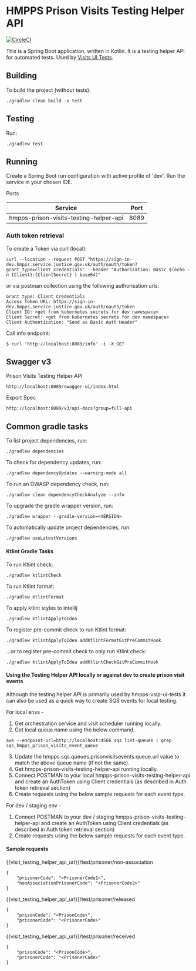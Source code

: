 # HMPPS Prison Visits Testing Helper API

[![CircleCI](https://circleci.com/gh/ministryofjustice/hmpps-prison-visits-testing-helper-api/tree/main.svg?style=shield)](https://app.circleci.com/pipelines/github/ministryofjustice/hmpps-prison-visits-testing-helper-api)

This is a Spring Boot application, written in Kotlin. It is a testing helper API for automated tests. Used by [Visits UI Tests](https://github.com/ministryofjustice/hmpps-vsip-ui-tests).


## Building

To build the project (without tests):
```
./gradlew clean build -x test
```

## Testing

Run:
```
./gradlew test 
```

## Running

Create a Spring Boot run configuration with active profile of 'dev'. Run the service in your chosen IDE.

Ports

| Service                                | Port |  
|----------------------------------------|------|
| hmpps-prison-visits-testing-helper-api | 8089 |


### Auth token retrieval

To create a Token via curl (local):
```
curl --location --request POST "https://sign-in-dev.hmpps.service.justice.gov.uk/auth/oauth/token?grant_type=client_credentials" --header "Authorization: Basic $(echo -n {Client}:{ClientSecret} | base64)"
```

or via postman collection using the following authorisation urls:
```
Grant type: Client Credentials
Access Token URL: https://sign-in-dev.hmpps.service.justice.gov.uk/auth/oauth/token
Client ID: <get from kubernetes secrets for dev namespace>
Client Secret: <get from kubernetes secrets for dev namespace>
Client Authentication: "Send as Basic Auth Header"
```

Call info endpoint:
```
$ curl 'http://localhost:8089/info' -i -X GET
```

## Swagger v3
Prison Visits Testing Helper API
```
http://localhost:8089/swagger-ui/index.html
```

Export Spec
```
http://localhost:8089/v3/api-docs?group=full-api
```

## Common gradle tasks

To list project dependencies, run:

```
./gradlew dependencies
``` 

To check for dependency updates, run:
```
./gradlew dependencyUpdates --warning-mode all
```

To run an OWASP dependency check, run:
```
./gradlew clean dependencyCheckAnalyze --info
```

To upgrade the gradle wrapper version, run:
```
./gradlew wrapper --gradle-version=<VERSION>
```

To automatically update project dependencies, run:
```
./gradlew useLatestVersions
```

#### Ktlint Gradle Tasks

To run Ktlint check:
```
./gradlew ktlintCheck
```

To run Ktlint format:
```
./gradlew ktlintFormat
```

To apply ktlint styles to intellij
```
./gradlew ktlintApplyToIdea
```

To register pre-commit check to run Ktlint format:
```
./gradlew ktlintApplyToIdea addKtlintFormatGitPreCommitHook 
```

...or to register pre-commit check to only run Ktlint check:
```
./gradlew ktlintApplyToIdea addKtlintCheckGitPreCommitHook
```

#### Using the Testing Helper API locally or against dev to create prison visit events
Although the testing helper API is primarily used by hmpps-vsip-ui-tests it can also be used as a quick way to create SQS events for local testing.

For local envs - 
1. Get orchestration service and visit scheduler running locally. 
2. Get local queue name using the below command.
```
aws --endpoint-url=http://localhost:4566 sqs list-queues | grep sqs_hmpps_prison_visits_event_queue
```

3. Update the hmpps.sqs.queues.prisonvisitsevents.queue.url value to match the above queue name (if not the same).
4. Get hmpps-prison-visits-testing-helper-api running locally.
5. Connect POSTMAN to your local hmpps-prison-visits-testing-helper-api and create an AuthToken using Client credentials (as described in Auth token retrieval section)
6. Create requests using the below sample requests for each event type.

For dev / staging env - 
1. Connect POSTMAN to your dev / staging hmpps-prison-visits-testing-helper-api and create an AuthToken using Client credentials (as described in Auth token retrieval section)
2. Create requests using the below sample requests for each event type.

#### Sample requests
{{visit_testing_helper_api_url}}/test/prisoner/non-association
```
{
    "prisonerCode": "<PrisonerCode1>",
    "nonAssociationPrisonerCode": "<PrisonerCode2>"
}
```

{{visit_testing_helper_api_url}}/test/prisoner/released
```
{
    "prisonCode": "<PrisonCode>",
    "prisonerCode": "<PrisonerCode>"
}
```

{{visit_testing_helper_api_url}}/test/prisoner/received
```
{
    "prisonCode": "<PrisonCode>",
    "prisonerCode": "<PrisonerCode>"
}
```
